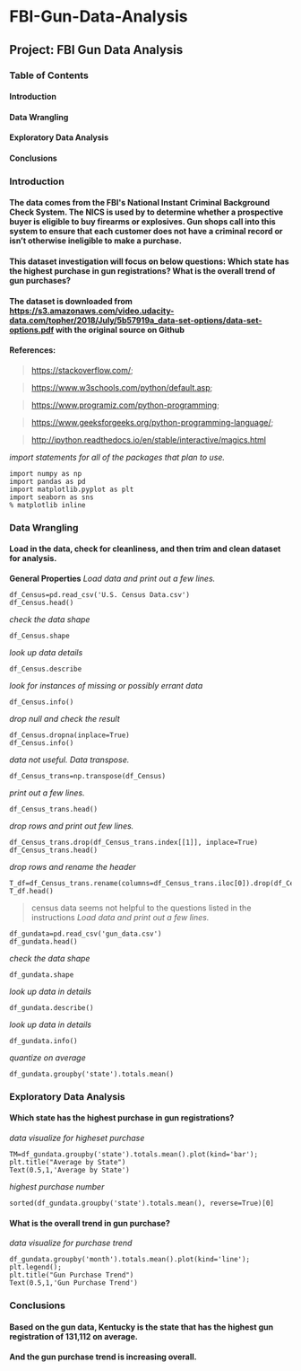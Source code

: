 # FBI-Gun-Data-Analysis

## Project: FBI Gun Data Analysis
 
### Table of Contents
#### Introduction
#### Data Wrangling
#### Exploratory Data Analysis
#### Conclusions

### Introduction
#### The data comes from the FBI's National Instant Criminal Background Check System. The NICS is used by to determine whether a prospective buyer is eligible to buy firearms or explosives. Gun shops call into this system to ensure that each customer does not have a criminal record or isn’t otherwise ineligible to make a purchase.

#### This dataset investigation will focus on below questions: Which state has the highest purchase in gun registrations? What is the overall trend of gun purchases?

#### The dataset is downloaded from https://s3.amazonaws.com/video.udacity-data.com/topher/2018/July/5b57919a_data-set-options/data-set-options.pdf with the original source on Github

#### References:

>https://stackoverflow.com/;

>https://www.w3schools.com/python/default.asp;

>https://www.programiz.com/python-programming;

>https://www.geeksforgeeks.org/python-programming-language/;

>http://ipython.readthedocs.io/en/stable/interactive/magics.html


*import statements for all of the packages that plan to use.*
```
import numpy as np
import pandas as pd
import matplotlib.pyplot as plt
import seaborn as sns
% matplotlib inline
```

### Data Wrangling
#### Load in the data, check for cleanliness, and then trim and clean dataset for analysis.

**General Properties**
*Load data and print out a few lines.*
```
df_Census=pd.read_csv('U.S. Census Data.csv')
df_Census.head()
```

*check the data shape*
```
df_Census.shape
```

*look up data details*
```
df_Census.describe
```

*look for instances of missing or possibly errant data*
```
df_Census.info()
```

*drop null and check the result*
```
df_Census.dropna(inplace=True)
df_Census.info()
```

*data not useful. Data transpose.*
```
df_Census_trans=np.transpose(df_Census)
```
*print out a few lines.* 
```
df_Census_trans.head()
```

*drop rows and print out few lines.*
```
df_Census_trans.drop(df_Census_trans.index[[1]], inplace=True)
df_Census_trans.head()
```

*drop rows and rename the header*
```
T_df=df_Census_trans.rename(columns=df_Census_trans.iloc[0]).drop(df_Census_trans.index[0])
T_df.head()
```

>census data seems not helpful to the questions listed in the instructions
*Load data and print out a few lines.* 
```
df_gundata=pd.read_csv('gun_data.csv')
df_gundata.head()
```

*check the data shape*
```
df_gundata.shape
```

*look up data in details*
```
df_gundata.describe()
```

*look up data in details*
```
df_gundata.info()
```

*quantize on average*
```
df_gundata.groupby('state').totals.mean()
```


### Exploratory Data Analysis
#### Which state has the highest purchase in gun registrations?
*data visualize for higheset purchase*
```
TM=df_gundata.groupby('state').totals.mean().plot(kind='bar');
plt.title("Average by State")
Text(0.5,1,'Average by State')

```

*highest purchase number*
```
sorted(df_gundata.groupby('state').totals.mean(), reverse=True)[0]
```

#### What is the overall trend in gun purchase?
*data visualize for purchase trend*
```
df_gundata.groupby('month').totals.mean().plot(kind='line');
plt.legend();
plt.title("Gun Purchase Trend")
Text(0.5,1,'Gun Purchase Trend')
```


### Conclusions
#### Based on the gun data, Kentucky is the state that has the highest gun registration of 131,112 on average.

#### And the gun purchase trend is increasing overall.

